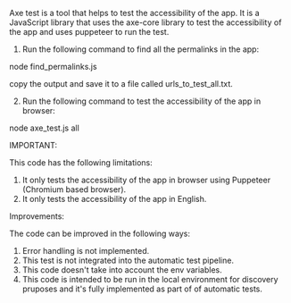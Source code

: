 Axe test is a tool that helps to test the accessibility of the app. It is a JavaScript library that uses the axe-core library to test the accessibility of the app and uses puppeteer to run the test.

1. Run the following command to find all the permalinks in the app:

node find_permalinks.js

copy the output and save it to a file called urls_to_test_all.txt.

2. Run the following command to test the accessibility of the app in browser:

node axe_test.js all

IMPORTANT: 

This code has the following limitations:

1. It only tests the accessibility of the app in browser using Puppeteer (Chromium based browser).
2. It only tests the accessibility of the app in English.

Improvements:

The code can be improved in the following ways:

1. Error handling is not implemented.
2. This test is not integrated into the automatic test pipeline.
3. This code doesn't take into account the env variables.
4. This code is intended to be run in the local environment for discovery pruposes and it's fully implemented as part of of automatic tests.